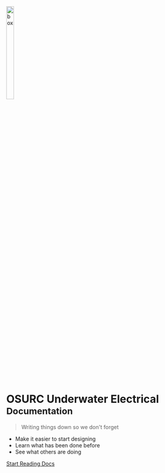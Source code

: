 <img src="https://ik.imagekit.io/kjbx6tb5231/OSURCue-Logo_pvj3O_Os2.png" alt="box" style="width:20%;height:25%">


# OSURC Underwater Electrical <small>Documentation</small>

> Writing things down so we don't forget

- Make it easier to start designing
- Learn what has been done before
- See what others are doing

[Start Reading Docs](README.md)

